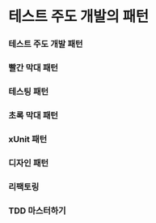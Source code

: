 # 테스트 주도 개발의 패턴

### 테스트 주도 개발 패턴

### 빨간 막대 패턴

### 테스팅 패턴

### 초록 막대 패턴

### xUnit 패턴

### 디자인 패턴

### 리팩토링

### TDD 마스터하기
